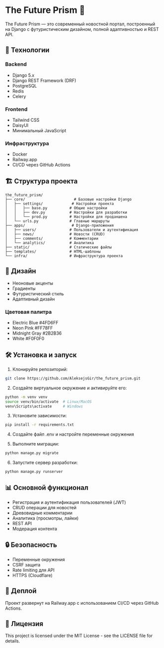 
# The Future Prism 🌟

The Future Prism — это современный новостной портал, построенный на Django с футуристическим дизайном, полной адаптивностью и REST API.

## 🚀 Технологии

### Backend
- Django 5.x
- Django REST Framework (DRF)
- PostgreSQL
- Redis
- Celery

### Frontend
- Tailwind CSS
- DaisyUI
- Минимальный JavaScript

### Инфраструктура
- Docker
- Railway.app
- CI/CD через GitHub Actions

## 🏗 Структура проекта

```
the_future_prism/
├── core/                      # Базовые настройки Django
│   ├── settings/             # Настройки проекта
│   │   ├── base.py          # Общие настройки
│   │   ├── dev.py           # Настройки для разработки
│   │   └── prod.py          # Настройки для продакшена
│   └── urls.py              # Главные маршруты
├── apps/                     # Django-приложения
│   ├── users/               # Пользователи и аутентификация
│   ├── news/                # Новости (CRUD)
│   ├── comments/            # Комментарии
│   └── analytics/           # Аналитика
├── static/                  # Статические файлы
├── templates/               # HTML-шаблоны
└── infra/                   # Инфраструктура проекта
```

## 🎨 Дизайн

- Неоновые акценты
- Градиенты
- Футуристический стиль
- Адаптивный дизайн

### Цветовая палитра
- Electric Blue #4FD6FF
- Neon Pink #FF78FF
- Midnight Gray #2B2B36
- White #F0F0F0

## 🛠 Установка и запуск

1. Клонируйте репозиторий:
```bash
git clone https://github.com/AleksejsGir/the_future_prism.git
```

2. Создайте виртуальное окружение и активируйте его:
```bash
python -m venv venv
source venv/bin/activate  # Linux/MacOS
venv\Scripts\activate     # Windows
```

3. Установите зависимости:
```bash
pip install -r requirements.txt
```

4. Создайте файл .env и настройте переменные окружения

5. Выполните миграции:
```bash
python manage.py migrate
```

6. Запустите сервер разработки:
```bash
python manage.py runserver
```

## 📊 Основной функционал

- Регистрация и аутентификация пользователей (JWT)
- CRUD операции для новостей
- Древовидные комментарии
- Аналитика (просмотры, лайки)
- REST API
- Модерация контента

## 🔒 Безопасность

- Переменные окружения
- CSRF защита
- Rate limiting для API
- HTTPS (Cloudflare)

## 🚀 Деплой

Проект развернут на Railway.app с использованием CI/CD через GitHub Actions.

## 📝 Лицензия

This project is licensed under the MIT License - see the LICENSE file for details.

